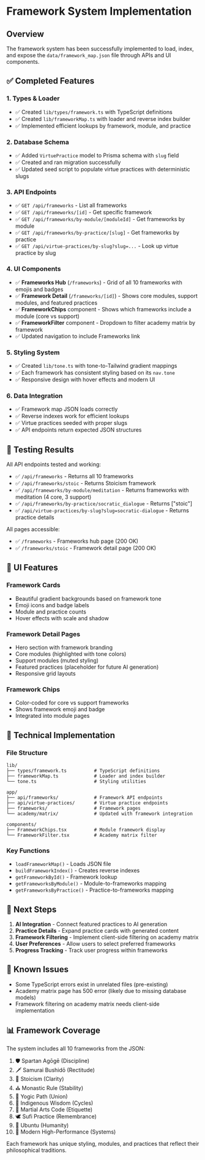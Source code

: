# Framework System Implementation

## Overview

The framework system has been successfully implemented to load, index, and expose the `data/framework_map.json` file through APIs and UI components.

## ✅ Completed Features

### 1. Types & Loader
- ✅ Created `lib/types/framework.ts` with TypeScript definitions
- ✅ Created `lib/frameworkMap.ts` with loader and reverse index builder
- ✅ Implemented efficient lookups by framework, module, and practice

### 2. Database Schema
- ✅ Added `VirtuePractice` model to Prisma schema with `slug` field
- ✅ Created and ran migration successfully
- ✅ Updated seed script to populate virtue practices with deterministic slugs

### 3. API Endpoints
- ✅ `GET /api/frameworks` - List all frameworks
- ✅ `GET /api/frameworks/[id]` - Get specific framework
- ✅ `GET /api/frameworks/by-module/[moduleId]` - Get frameworks by module
- ✅ `GET /api/frameworks/by-practice/[slug]` - Get frameworks by practice
- ✅ `GET /api/virtue-practices/by-slug?slug=...` - Look up virtue practice by slug

### 4. UI Components
- ✅ **Frameworks Hub** (`/frameworks`) - Grid of all 10 frameworks with emojis and badges
- ✅ **Framework Detail** (`/frameworks/[id]`) - Shows core modules, support modules, and featured practices
- ✅ **FrameworkChips** component - Shows which frameworks include a module (core vs support)
- ✅ **FrameworkFilter** component - Dropdown to filter academy matrix by framework
- ✅ Updated navigation to include Frameworks link

### 5. Styling System
- ✅ Created `lib/tone.ts` with tone-to-Tailwind gradient mappings
- ✅ Each framework has consistent styling based on its `nav.tone`
- ✅ Responsive design with hover effects and modern UI

### 6. Data Integration
- ✅ Framework map JSON loads correctly
- ✅ Reverse indexes work for efficient lookups
- ✅ Virtue practices seeded with proper slugs
- ✅ API endpoints return expected JSON structures

## 🧪 Testing Results

All API endpoints tested and working:
- ✅ `/api/frameworks` - Returns all 10 frameworks
- ✅ `/api/frameworks/stoic` - Returns Stoicism framework
- ✅ `/api/frameworks/by-module/meditation` - Returns frameworks with meditation (4 core, 3 support)
- ✅ `/api/frameworks/by-practice/socratic_dialogue` - Returns ["stoic"]
- ✅ `/api/virtue-practices/by-slug?slug=socratic-dialogue` - Returns practice details

All pages accessible:
- ✅ `/frameworks` - Frameworks hub page (200 OK)
- ✅ `/frameworks/stoic` - Framework detail page (200 OK)

## 🎨 UI Features

### Framework Cards
- Beautiful gradient backgrounds based on framework tone
- Emoji icons and badge labels
- Module and practice counts
- Hover effects with scale and shadow

### Framework Detail Pages
- Hero section with framework branding
- Core modules (highlighted with tone colors)
- Support modules (muted styling)
- Featured practices (placeholder for future AI generation)
- Responsive grid layouts

### Framework Chips
- Color-coded for core vs support frameworks
- Shows framework emoji and badge
- Integrated into module pages

## 🔧 Technical Implementation

### File Structure
```
lib/
├── types/framework.ts          # TypeScript definitions
├── frameworkMap.ts             # Loader and index builder
└── tone.ts                     # Styling utilities

app/
├── api/frameworks/             # Framework API endpoints
├── api/virtue-practices/       # Virtue practice endpoints
├── frameworks/                 # Framework pages
└── academy/matrix/             # Updated with framework integration

components/
├── FrameworkChips.tsx          # Module framework display
└── FrameworkFilter.tsx         # Academy matrix filter
```

### Key Functions
- `loadFrameworkMap()` - Loads JSON file
- `buildFrameworkIndex()` - Creates reverse indexes
- `getFrameworkById()` - Framework lookup
- `getFrameworksByModule()` - Module-to-frameworks mapping
- `getFrameworksByPractice()` - Practice-to-frameworks mapping

## 🚀 Next Steps

1. **AI Integration** - Connect featured practices to AI generation
2. **Practice Details** - Expand practice cards with generated content
3. **Framework Filtering** - Implement client-side filtering on academy matrix
4. **User Preferences** - Allow users to select preferred frameworks
5. **Progress Tracking** - Track user progress within frameworks

## 🐛 Known Issues

- Some TypeScript errors exist in unrelated files (pre-existing)
- Academy matrix page has 500 error (likely due to missing database models)
- Framework filtering on academy matrix needs client-side implementation

## 📊 Framework Coverage

The system includes all 10 frameworks from the JSON:
1. 🛡️ Spartan Agōgē (Discipline)
2. 🗡️ Samurai Bushidō (Rectitude)  
3. 🧱 Stoicism (Clarity)
4. ⛪ Monastic Rule (Stability)
5. 🧘 Yogic Path (Union)
6. 🌿 Indigenous Wisdom (Cycles)
7. 🥋 Martial Arts Code (Etiquette)
8. 🕊️ Sufi Practice (Remembrance)
9. 🤝 Ubuntu (Humanity)
10. 🚀 Modern High-Performance (Systems)

Each framework has unique styling, modules, and practices that reflect their philosophical traditions. 